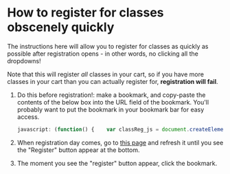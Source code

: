 # How to register for classes obscenely quickly

The instructions here will allow you to register for classes as quickly as possible after registration opens - in other words, no clicking all the dropdowns!

Note that this will register *all* classes in your cart, so if you have more classes in your cart than you can actually register for, **registration will fail**.

1. Do this before registration!: make a bookmark, and copy-paste the contents of the below box into the URL field of the bookmark. You'll probably want to put the bookmark in your bookmark bar for easy access.

    ~~~js
    javascript: (function() {    var classReg_js = document.createElement('script');    classReg_js.type = 'text/javascript';    classReg_js.src = 'https://rawgit.com/sxlijin/assorted-code-snippets/master/random-vandy-stuff/vandyClassRegistration.js';    document.body.appendChild(classReg_js);})();
    ~~~
    
1. When registration day comes, go to [this page](https://webapp.mis.vanderbilt.edu/more/SearchClasses!input.action?carouselPanelIndex=1#) and refresh it until you see the "Register" button appear at the bottom.

1. The moment you see the "register" button appear, click the bookmark.

